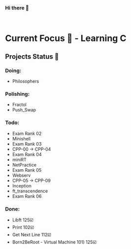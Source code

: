 ### Hi there 👋

<!--
**MTINMAN13/MTINMAN13** is a ✨ _special_ ✨ repository because its `README.md` (this file) appears on your GitHub profile.

Here are some ideas to get you started:

- 🔭 I’m currently working on ...
- 🌱 I’m currently learning ...
- 👯 I’m looking to collaborate on ...
- 🤔 I’m looking for help with ...
- 💬 Ask me about ...
- 📫 How to reach me: ...
- 😄 Pronouns: ...
- ⚡ Fun fact: ...
-->

️
  
# Current Focus 🌱 - Learning C

## Projects Status 🚀
### Doing:
- Philosophers

### Polishing:
- Fractol
- Push_Swap

### Todo:
- Exam Rank 02
- Minishell
- Exam Rank 03
- CPP-00 -> CPP-04
- Exam Rank 04
- miniRT
- NetPractice
- Exam Rank 05
- Webserv
- CPP-05 -> CPP-09
- Inception
- ft_transcendence
- Exam Rank 06

### Done:
- Libft 125☑️
- Print 102☑️
- Get Next Line 112☑️
- Born2BeRoot - Virtual Machine 101) 125☑️

